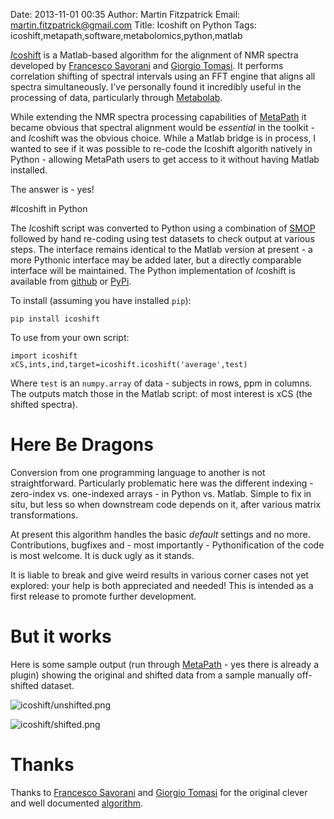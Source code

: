 Date: 2013-11-01 00:35
Author: Martin Fitzpatrick
Email: martin.fitzpatrick@gmail.com
Title: Icoshift on Python
Tags: icoshift,metapath,software,metabolomics,python,matlab

[*I*coshift](http://www.ncbi.nlm.nih.gov/pubmed/20004603) is a Matlab-based algorithm for the alignment of NMR spectra developed by [Francesco Savorani](www.models.life.ku.dk) and [Giorgio Tomasi](www.igm.life.ku.dk). It performs correlation shifting of spectral intervals using an FFT engine that aligns all spectra simultaneously. I've personally found it incredibly useful in the processing of data, particularly through [Metabolab](http://beregond.bham.ac.uk/nmrlab/).

While extending the NMR spectra processing capabilities of [MetaPath](http://martinfitzpatrick.name/article/metapath-gets-flexible-an-interactive-analysis-workflow-tool) it became obvious that spectral alignment would be *essential* in the toolkit - and *I*coshift was the obvious choice. While a Matlab bridge is in process, I wanted to see if it was possible to re-code the Icoshift algorith natively in Python - allowing MetaPath users to get access to it without having Matlab installed.

The answer is - yes!

#Icoshift in Python

The *I*coshift script was converted to Python using a combination of [SMOP](http://chiselapp.com/user/victorlei/repository/smop-dev/home) followed by hand re-coding using test datasets to check output at various steps. The interface remains identical to the Matlab version at present - a more Pythonic interface may be added later, but a directly comparable interface will be maintained. The Python implementation of *I*coshift is available from [github](https://github.com/mfitzp/icoshift) or [PyPi](https://pypi.python.org/pypi/icoshift/0.1).

To install (assuming you have installed `pip`):

    pip install icoshift

To use from your own script:

    import icoshift
    xCS,ints,ind,target=icoshift.icoshift('average',test)

Where `test` is an `numpy.array` of data - subjects in rows, ppm in columns. The outputs match those in the Matlab script: of most interest is xCS (the shifted spectra).

# Here Be Dragons

Conversion from one programming language to another is not straightforward. Particularly problematic here was the different indexing - zero-index vs. one-indexed arrays - in Python vs. Matlab. Simple to fix in situ, but less so when downstream code depends on it, after various matrix transformations.

At present this algorithm handles the basic *default* settings and no more. Contributions, bugfixes and - most importantly - Pythonification of the code is most welcome. It is duck ugly as it stands.

It is liable to break and give weird results in various corner cases not yet explored: your help is both appreciated and needed! This is intended as a first release to promote further development.

# But it works

Here is some sample output (run through [MetaPath](http://martinfitzpatrick.name/article/metapath-gets-flexible-an-interactive-analysis-workflow-tool) - yes there is already a plugin) showing the original and shifted data from a sample manually off-shifted dataset.

![icoshift/unshifted.png](/static/images/software/icoshift/unshifted.png)

![icoshift/shifted.png](/static/images/software/icoshift/shifted.png)

# Thanks

Thanks to [Francesco Savorani](www.models.life.ku.dk) and [Giorgio Tomasi](www.igm.life.ku.dk) for the original clever and well documented [algorithm](http://www.ncbi.nlm.nih.gov/pubmed/20004603).